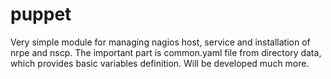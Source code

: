 # puppet
Very simple module for managing nagios host, service and installation of nrpe and nscp.
The important part is common.yaml file from directory data, which provides basic
variables definition. Will be developed much more.

